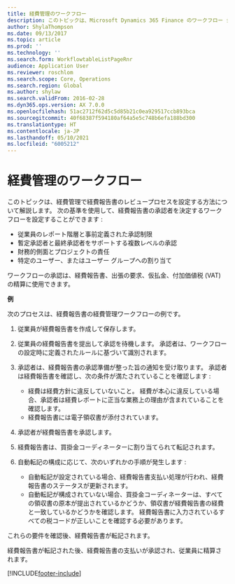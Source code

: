 ```yaml
---
title: 経費管理のワークフロー
description: このトピックは、Microsoft Dynamics 365 Finance のワークフロー システムを使用して、経費管理で経費報告書のレビュープロセスを設定する方法について解説します。
author: ShylaThompson
ms.date: 09/13/2017
ms.topic: article
ms.prod: ''
ms.technology: ''
ms.search.form: WorkflowtableListPageRnr
audience: Application User
ms.reviewer: roschlom
ms.search.scope: Core, Operations
ms.search.region: Global
ms.author: shylaw
ms.search.validFrom: 2016-02-28
ms.dyn365.ops.version: AX 7.0.0
ms.openlocfilehash: 51ac2712f62d5c5d85b21c0ea929517ccb893bca
ms.sourcegitcommit: 40f68387f594180af64a5e5c748b6efa188bd300
ms.translationtype: HT
ms.contentlocale: ja-JP
ms.lasthandoff: 05/10/2021
ms.locfileid: "6005212"
---
```

# <a name="expense-management-workflow"></a>経費管理のワークフロー

このトピックは、経費管理で経費報告書のレビュープロセスを設定する方法について解説します。 次の基準を使用して、経費報告書の承認者を決定するワークフローを設定することができます :

- 従業員のレポート階層と事前定義された承認制限
- 暫定承認者と最終承認者をサポートする複数レベルの承認
- 財務的側面とプロジェクトの責任
- 特定のユーザー、またはユーザー グループへの割り当て

ワークフローの承認は、経費報告書、出張の要求、仮払金、付加価値税 (VAT) の精算に使用できます。

**例**

次のプロセスは、経費報告書の経費管理ワークフローの例です。

1. 従業員が経費報告書を作成して保存します。
2. 従業員の経費報告書を提出して承認を待機します。 承認者は、ワークフローの設定時に定義されたルールに基づいて識別されます。
3. 承認者は、経費報告書の承認準備が整った旨の通知を受け取ります。 承認者は経費報告書を確認し、次の条件が満たされていることを確認します :

    - 経費は経費方針に違反していないこと。 経費が本心に違反している場合、承認者は経費レポートに正当な業務上の理由が含まれていることを確認します。
    - 経費報告書には電子領収書が添付されています。

4. 承認者が経費報告書を承認します。
5. 経費報告書は、買掛金コーディネーターに割り当てられて転記されます。
6. 自動転記の構成に応じて、次のいずれかの手順が発生します :

    - 自動転記が設定されている場合、経費報告書支払い処理が行われ、経費報告書のステータスが更新されます。
    - 自動転記が構成されていない場合、買掛金コーディネーターは、すべての領収書の原本が提出されているかどうか、領収書が経費報告書の経費と一致しているかどうかを確認します。 経費報告書に入力されているすべての税コードが正しいことを確認する必要があります。

これらの要件を確認後、経費報告書が転記されます。

経費報告書が転記された後、経費報告書の支払いが承認され、従業員に精算されます。


[!INCLUDE[footer-include](../includes/footer-banner.md)]